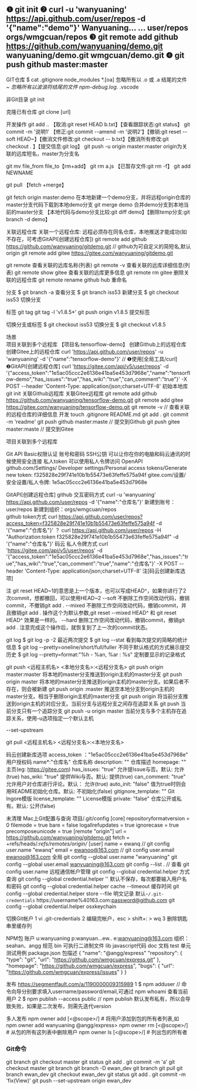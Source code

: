 ❶ git init 
❷ curl -u 'wanyuaning' https://api.github.com/user/repos -d '{"name":"demo"}'    Wanyuaning... ...   user/repos  orgs/wmgcuan/repos
❸ git remote add github https://github.com/wanyuaning/demo.git   wanyuaning/demo.git   wmgcuan/demo.git
❹ git push github master:master
------------------------------------------------------------------------

GIT仓库
 $ cat .gitignore 
node_modules
*.[oa]   忽略所有以 .o 或 .a 结尾的文件
*~        忽略所有以波浪符结尾的文件
npm-debug.log.*
.vscode

 非Git目录 
git init

 克隆已有仓库 
git clone [url]

 开发操作 
git add ..  【取消:git reset HEAD b.txt】【查看跟踪状态:git status】
git commit -m '说明1'   【修正:git commit --amend -m '说明2'】【撤销:git reset --soft HEAD~】【撤消文件修改:git checkout -- b.txt】【撤消所有修改:git checkout . 】【提交信息:git log】
git push -u origin master:master   origin为关联的远库短名，master为分支名

git mv file_from file_to【rm+add】
git rm a.js 【已暂存文件:git rm <file> -f】
git add NEWNAME

git pull 【fetch +merge】

git fetch origin master:demo    在本地新建一个demo分支，并将远程origin仓库的master分支代码下载到本地demo分支
git merge demo                         合并demo分支到本地当前的master分支 【本地代码与demo分支比较:git diff demo】【删除temp分支:git branch -d demo】

 关联远程仓库 
关联一个远程仓库: 远程必须存在同名仓库，本地推送才能成功(如不存在，可考虑GitAPI[创建远程仓库])
git remote add github https://github.com/wanyuaning/gitdemo.git  // github为可自定义的简短名,默认origin
git remote add gitee https://gitee.com/wanyuaning/gitdemo.git

git remote                                   查看关联的远库名称(列表)
git remote -v                              查看关联的远库详细信息(列表)
git remote show gitee               查看关联的远库更多信息
git remote rm gitee                    删除关联的远程仓库
git remote rename github hub  重命名

 分支 
$ git branch -a                    查看分支
$ git branch iss53               新建分支
$ git checkout iss53           切换分支

 标签 
git tag
git tag -l 'v1.8.5*'
git push origin v1.8.5          提交标签

切换分支或标签
$ git checkout iss53           切换分支
$ git checkout v1.8.5

 场景                                                                         
项目关联到多个远程库 【项目名:tensorflow-demo】
 创建Github上的远程仓库   创建Gitee上的远程仓库 
curl 'https://api.github.com/user/repos' -u 'wanyuaning' -d '{"name":"tensorflow-demo"}'   // ❶使用[全局工具/curl]   ❷GitAPI[创建远程仓库]
curl 'https://gitee.com/api/v5/user/repos' -d '{"access_token":"1e5ac05ccc2e6136e41ba5e453d7968e","name":"tensorflow-demo","has_issues":"true","has_wiki":"true","can_comment":"true"}' -X POST --header 'Content-Type: application/json;charset=UTF-8'
 初始本地库 
git init 
 关联Github远程库   关联Gitee远程库 
git remote add github https://github.com/wanyuaning/tensorflow-demo.git 
git remote add gitee https://gitee.com/wanyuaning/tensorflow-demo.git 
git remote -v   // 查看关联的远程仓库的详细信息
 开发 
touch .gitignore README.md
git add . 
git commit -m 'readme'
git push github master:maste  // 提交到Github
git push gitee master:maste  // 提交到Gitee

项目关联到多个远程库 

Git API
Basic权限认证 账号和密码
SSH公钥 可以让你在你的电脑和码云通讯的时候使用安全连接
私人token 可以使用私人令牌访问 OpenAPI
github.com/Settings/ Developer settings/Personal access tokens/Generate new token: f325828e29f741e10b1b55473e63feffe575a94f
gitee.com/设置/安全设置/私人令牌: 1e5ac05ccc2e6136e41ba5e453d7968e

GitAPI[创建远程仓库]
github 交互密码方式
curl -u 'wanyuaning' https://api.github.com/user/repos -d '{"name":"仓库名"}'  新建到账号：user/repos  新建到组织：orgs/wmgcuan/repos   
github token方式
curl https://api.github.com/user/repos?access_token=f325828e29f741e10b1b55473e63feffe575a94f -d '{"name":"仓库名"}'
？
curl https://api.github.com/user/repos -H "Authorization:token f325828e29f741e10b1b55473e63feffe575a94f" -d '{"name":"仓库名"}'
码云 私人令牌方式
curl 'https://gitee.com/api/v5/user/repos' -d '{"access_token":"1e5ac05ccc2e6136e41ba5e453d7968e","has_issues":"true","has_wiki":"true","can_comment":"true","name":"仓库名"}' -X POST --header 'Content-Type: application/json;charset=UTF-8'
注[码云创建新库选项]




 注 
git reset 
HEAD~1的意思是上一个版本，也可以写成HEAD^，如果你进行了2次commit，想都撤回，可以使用HEAD~2
--soft       不删除工作空间改动代码，撤销commit，不撤销git add . 
--mixed    不删除工作空间改动代码，撤销commit，并且撤销git add . 操作这个为默认参数,git reset --mixed HEAD^ 和 git reset HEAD^ 效果是一样的。
--hard       删除工作空间改动代码，撤销commit，撤销git add . 注意完成这个操作后，就恢复到了上一次的commit状态。

git log
$ git log -p -2  最近两次提交
$ git log --stat  看到每次提交的简略的统计信息
$ git log --pretty=oneline/short/full/fuller   不同于默认格式的方式展示提交历史
$ git log --pretty=format:"%h - %an, %ar : %s"   定制要显示的记录格式

git push <远程主机名> <本地分支名>:<远程分支名>
git push origin master:master  将本地的master分支推送到origin主机的master分支
git push origin master               将本地的master分支推送到origin主机的master分支。如果后者不存在，则会被新建
git push origin :master              推送空本地分支到origin主机的master分支。相当于删除origin主机的master分支
git push origin                            将当前分支推送到origin主机的对应分支。当前分支与远程分支之间存在追踪关系
git push                                       当前分支只有一个追踪分支
git push -u origin master	     当前分支与多个主机存在追踪关系，使用-u选项指定一个默认主机

--set-upstream

git pull <远程主机名> <远程分支名>:<本地分支名>

码云创建新库选项
access_token	："1e5ac05ccc2e6136e41ba5e453d7968e"  用户授权码
name*:"仓库名" 仓库名称
description: "" 仓库描述
homepage: ""	 主页(eg: https://gitee.com)
has_issues: "true"	允许提Issue与否。默认: 允许(true)
has_wiki: "true"	 提供Wiki与否。默认: 提供(true)
can_comment: "true" 允许用户对仓库进行评论。默认： 允许(true)
auto_init: "false"	 值为true时则会用README初始化仓库。默认: 不初始化(false)
gitignore_template: "" Git Ingore模版
license_template: ""	 License模版
private: "false" 仓库公开或私有。默认: 公开(false)


未清理
Mac上Git配置与查询
项目/.git/config
[core]
	repositoryformatversion = 0
	filemode = true
	bare = false
	logallrefupdates = true
	ignorecase = true
	precomposeunicode = true
[remote "origin"]
	url = https://github.com/wanyuaning/gitdemo.git
	fetch = +refs/heads/*:refs/remotes/origin/*
[user]
	name = ewanq  // git config user.name "ewanq" 
	email = ewanoo@163.com  // git config user.email ewanoo@163.com
全局
git config --global user.name "wanyuaning"
git config --global user.email wanyuaning@163.com
git config --list .  // 查看
git config user.name
远程通信帐户管理
git config --global credential.helper  方式查询
git config --global credential.helper ''  默认不保存，每次都要输入用户名和密码
git config --global credential.helper cache --timeout <seconds> 缓存时间
git config --global credential.helper store --file <path> 明文记录
默认`~/.git-credentials`
https://username%40163.com:password@github.com
git config --global credential.helper osxkeychain

切换Git帐户
1 vi .git-credentials 
2 编辑完帐户，esc > shift+: > wq
3 删除钥匙串里缓存列 


NPM包
账户 
u:wanyuaning  p:wanyuan...ew.. e:wanyuaning@163.com
组织：seahan、angg
规范
bin  可执行二进制文件
lib  javascript代码
doc  文档
test  单元测试用例
package.json  包描述
{
"name": "@angg/express"
"repository": { "type": "git", "url": "https://github.com/wmgcuan/express.git" },
"homepage": "https://github.com/wmgcuan/express",
"bugs": { "url": "https://github.com/wmgcuan/express/issues" }
}


发布 https://segmentfault.com/a/1190000009315989
1 $ npm adduser // 命令向导分别要求填入username/password/email,可通过 npm whoami 查看当前用户
2 $ npm publish --access public // npm publish 默认发布私有，所以会导致失败，如果是二次发布，则需先迭代version

多人发布
npm owner add <user> [<@scope>/]<pkg> # 将用户添加到包的所有者列表,如 npm owner add wanyuaning @angg/express>
npm owner rm <user> [<@scope>/]<pkg> # 从包的所有这列表中删除用户
npm owner ls [<@scope>/]<pkg> # 列出包的所有者


### Git命令
git branch
git checkout master
git status
git add .
git commit -m 'a'
git checkout master
git branch
git branch -D ewan_dev
git branch
git pull
git branch ewan_dev
git checkout ewan_dev
git status
git add .
git commit -m 'fix(View)' 
git push --set-upstream origin ewan_dev










